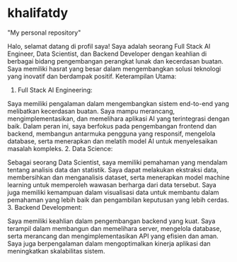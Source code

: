 # khalifatdy
"My personal repository"

Halo, selamat datang di profil saya! Saya adalah seorang Full Stack AI Engineer, Data Scientist, dan Backend Developer dengan keahlian di berbagai bidang pengembangan perangkat lunak dan kecerdasan buatan. Saya memiliki hasrat yang besar dalam mengembangkan solusi teknologi yang inovatif dan berdampak positif.
Keterampilan Utama:
1. Full Stack AI Engineering:

Saya memiliki pengalaman dalam mengembangkan sistem end-to-end yang melibatkan kecerdasan buatan. Saya mampu merancang, mengimplementasikan, dan memelihara aplikasi AI yang terintegrasi dengan baik. Dalam peran ini, saya berfokus pada pengembangan frontend dan backend, membangun antarmuka pengguna yang responsif, mengelola database, serta menerapkan dan melatih model AI untuk menyelesaikan masalah kompleks.
2. Data Science:

Sebagai seorang Data Scientist, saya memiliki pemahaman yang mendalam tentang analisis data dan statistik. Saya dapat melakukan ekstraksi data, membersihkan dan menganalisis dataset, serta menerapkan model machine learning untuk memperoleh wawasan berharga dari data tersebut. Saya juga memiliki kemampuan dalam visualisasi data untuk membantu dalam pemahaman yang lebih baik dan pengambilan keputusan yang lebih cerdas.
3. Backend Development:

Saya memiliki keahlian dalam pengembangan backend yang kuat. Saya terampil dalam membangun dan memelihara server, mengelola database, serta merancang dan mengimplementasikan API yang efisien dan aman. Saya juga berpengalaman dalam mengoptimalkan kinerja aplikasi dan meningkatkan skalabilitas sistem.

